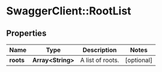 # SwaggerClient::RootList

## Properties
Name | Type | Description | Notes
------------ | ------------- | ------------- | -------------
**roots** | **Array&lt;String&gt;** | A list of roots. | [optional] 


